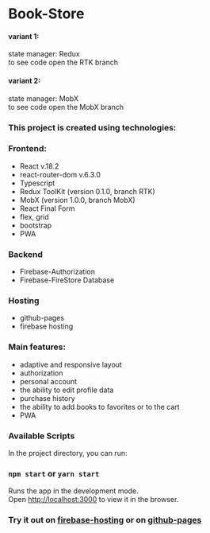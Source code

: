 # Book-Store

#### variant 1:  
state manager: Redux  
to see code open the RTK branch

#### variant 2:  
state manager: MobX  
to see code open the MobX branch

### This project is created using technologies:    

### Frontend:    

- React v.18.2
- react-router-dom v.6.3.0
- Typescript
- Redux ToolKit (version 0.1.0, branch RTK)
- MobX (version 1.0.0, branch MobX)
- React Final Form
- flex, grid
- bootstrap
- PWA

### Backend    
- Firebase-Authorization
- Firebase-FireStore Database     

### Hosting

- github-pages
- firebase hosting

### Main features:    

- adaptive and responsive layout
- authorization
- personal account
- the ability to edit profile data
- purchase history
- the ability to add books to favorites or to the cart
- PWA

### Available Scripts

In the project directory, you can run:

### `npm start` or `yarn start`

Runs the app in the development mode.\
Open [http://localhost:3000](http://localhost:3000) to view it in the browser.


### Try it out on [firebase-hosting](https://book-store-rtk-pwa.web.app) or on [github-pages](https://dnwd843.github.io/book-store/)
